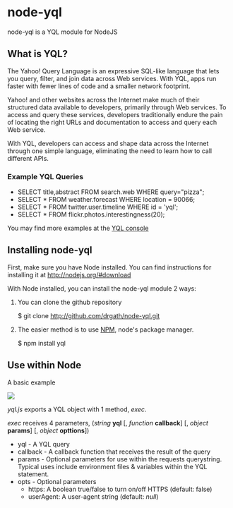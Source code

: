 node-yql
========

node-yql is a YQL module for NodeJS

What is YQL?
------------

The Yahoo! Query Language is an expressive SQL-like language that lets you query, filter, and join data across Web services. With YQL, apps run faster with fewer lines of code and a smaller network footprint.

Yahoo! and other websites across the Internet make much of their structured data available to developers, primarily through Web services. To access and query these services, developers traditionally endure the pain of locating the right URLs and documentation to access and query each Web service.

With YQL, developers can access and shape data across the Internet through one simple language, eliminating the need to learn how to call different APIs.

### Example YQL Queries

* SELECT title,abstract FROM search.web WHERE query="pizza";
* SELECT * FROM weather.forecast WHERE location = 90066;
* SELECT * FROM twitter.user.timeline WHERE id = 'yql';
* SELECT * FROM flickr.photos.interestingness(20);

You may find more examples at the [YQL console](http://developer.yahoo.com/yql/console/ "YQL console")

Installing node-yql
-------------------
First, make sure you have Node installed.  You can find instructions for installing it at <http://nodejs.org/#download>

With Node installed, you can install the node-yql module 2 ways: 

1) You can clone the github repository

	$ git clone http://github.com/drgath/node-yql.git

2) The easier method is to use [NPM](http://github.com/isaacs/npm), node's package manager.

	$ npm install yql

Use within Node
---------------

A basic example

![](http://s89997654.onlinehome.us/screencaps/untitled-20100710-152802.jpg)

*yql.js* exports a YQL object with 1 method, *exec*.

*exec* receives 4 parameters, (*string* __yql__ [, *function* __callback__] [, *object* __params__] [, *object* __opttions__])

* yql - A YQL query
* callback - A callback function that receives the result of the query
* params - Optional parameters for use within the requests querystring. Typical uses include environment files & variables within the YQL statement.
* opts - Optional parameters 
	* https: A boolean true/false to turn on/off HTTPS (default: false)
	* userAgent: A user-agent string (default: *null*)
